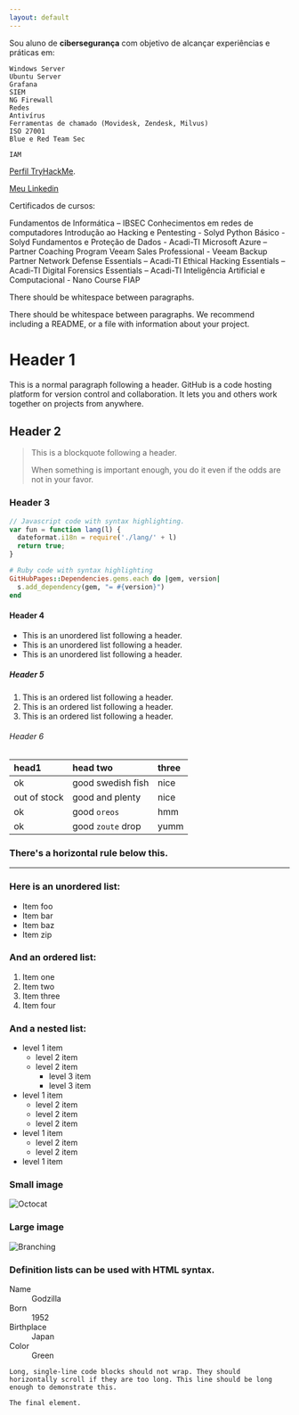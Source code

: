 ```yaml
---
layout: default
---
```


Sou aluno de **cibersegurança** com objetivo de alcançar experiências e práticas em:

`Windows Server`  
`Ubuntu Server`  
`Grafana`  
`SIEM`  
`NG Firewall`  
`Redes`  
`Antivírus`  
`Ferramentas de chamado (Movidesk, Zendesk, Milvus)`  
`ISO 27001`  
`Blue e Red Team Sec`

`IAM`

[Perfil TryHackMe](https://tryhackme.com/p/andreprs666).

[Meu Linkedin](https://www.linkedin.com/in/andr%C3%A9-pires-117636230/)

Certificados de cursos:

Fundamentos de Informática – IBSEC
Conhecimentos em redes de computadores
Introdução ao Hacking e Pentesting - Solyd
Python Básico - Solyd
Fundamentos e Proteção de Dados - Acadi-TI
Microsoft Azure – Partner Coaching Program
Veeam Sales Professional - Veeam Backup Partner
Network Defense Essentials – Acadi-TI
Ethical Hacking Essentials – Acadi-TI
Digital Forensics Essentials – Acadi-TI
Inteligência Artificial e Computacional - Nano Course FIAP

There should be whitespace between paragraphs.

There should be whitespace between paragraphs. We recommend including a README, or a file with information about your project.

# Header 1

This is a normal paragraph following a header. GitHub is a code hosting platform for version control and collaboration. It lets you and others work together on projects from anywhere.

## Header 2

> This is a blockquote following a header.
>
> When something is important enough, you do it even if the odds are not in your favor.

### Header 3

```js
// Javascript code with syntax highlighting.
var fun = function lang(l) {
  dateformat.i18n = require('./lang/' + l)
  return true;
}
```

```ruby
# Ruby code with syntax highlighting
GitHubPages::Dependencies.gems.each do |gem, version|
  s.add_dependency(gem, "= #{version}")
end
```

#### Header 4

*   This is an unordered list following a header.
*   This is an unordered list following a header.
*   This is an unordered list following a header.

##### Header 5

1.  This is an ordered list following a header.
2.  This is an ordered list following a header.
3.  This is an ordered list following a header.

###### Header 6

| head1        | head two          | three |
|:-------------|:------------------|:------|
| ok           | good swedish fish | nice  |
| out of stock | good and plenty   | nice  |
| ok           | good `oreos`      | hmm   |
| ok           | good `zoute` drop | yumm  |

### There's a horizontal rule below this.

* * *

### Here is an unordered list:

*   Item foo
*   Item bar
*   Item baz
*   Item zip

### And an ordered list:

1.  Item one
1.  Item two
1.  Item three
1.  Item four

### And a nested list:

- level 1 item
  - level 2 item
  - level 2 item
    - level 3 item
    - level 3 item
- level 1 item
  - level 2 item
  - level 2 item
  - level 2 item
- level 1 item
  - level 2 item
  - level 2 item
- level 1 item

### Small image

![Octocat](https://github.githubassets.com/images/icons/emoji/octocat.png)

### Large image

![Branching](https://guides.github.com/activities/hello-world/branching.png)


### Definition lists can be used with HTML syntax.

<dl>
<dt>Name</dt>
<dd>Godzilla</dd>
<dt>Born</dt>
<dd>1952</dd>
<dt>Birthplace</dt>
<dd>Japan</dd>
<dt>Color</dt>
<dd>Green</dd>
</dl>

```
Long, single-line code blocks should not wrap. They should horizontally scroll if they are too long. This line should be long enough to demonstrate this.
```

```
The final element.
```
